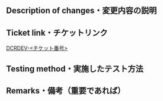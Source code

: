 ## Description of changes・変更内容の説明

## Ticket link・チケットリンク
[DCRDEV-<チケット番号>](https://www.notion.so/acompany-ac/DCRDEV-<チケット番号>)

## Testing method・実施したテスト方法

## Remarks・備考（重要であれば）
